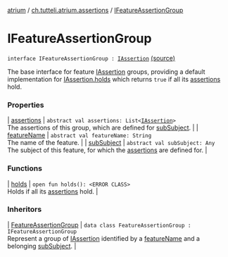 [atrium](../../index.md) / [ch.tutteli.atrium.assertions](../index.md) / [IFeatureAssertionGroup](.)

# IFeatureAssertionGroup

`interface IFeatureAssertionGroup : `[`IAssertion`](../-i-assertion/index.md) [(source)](https://github.com/robstoll/atrium/tree/master/atrium-api/src/main/kotlin/ch/tutteli/atrium/assertions/IFeatureAssertionGroup.kt#L7)

The base interface for feature [IAssertion](../-i-assertion/index.md) groups, providing a default implementation for [IAssertion.holds](../-i-assertion/holds.md)
which returns `true` if all its [assertions](assertions.md) hold.

### Properties

| [assertions](assertions.md) | `abstract val assertions: List<`[`IAssertion`](../-i-assertion/index.md)`>`<br>The assertions of this group, which are defined for [subSubject](sub-subject.md). |
| [featureName](feature-name.md) | `abstract val featureName: String`<br>The name of the feature. |
| [subSubject](sub-subject.md) | `abstract val subSubject: Any`<br>The subject of this feature, for which the [assertions](assertions.md) are defined for. |

### Functions

| [holds](holds.md) | `open fun holds(): <ERROR CLASS>`<br>Holds if all its [assertions](assertions.md) hold. |

### Inheritors

| [FeatureAssertionGroup](../-feature-assertion-group/index.md) | `data class FeatureAssertionGroup : IFeatureAssertionGroup`<br>Represent a group of [IAssertion](../-i-assertion/index.md) identified by a [featureName](../-feature-assertion-group/feature-name.md) and a belonging [subSubject](../-feature-assertion-group/sub-subject.md). |

